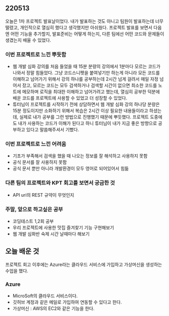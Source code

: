 ## 220513
오늘은 1차 프로젝트 발표날이었다. 내가 발표하는 것도 아니고 팀원이 발표하는데 너무 떨렸고, 개인적으로 열심히 했다고 생각했지만 아쉬웠다. 프로젝트 발표를 보면서 다음엔 어떤 기능을 추가할지, 발표준비는 어떻게 하는지, 다른 팀에선 어떤 코드와 문제들이 생겼는지 배울 수 있었다.

### 이번 프로젝트로 느낀 뿌듯함
- 웹 개발 심화 강의를 처음 들었을 때 15분 분량의 강의에서 1분마다 모르는 코드가 나와서 정말 힘들었다. 그냥 코드스니펫을 붙여넣기만 하는게 아니라 모든 코드를 이해하고 넘어가기 위해서 강의 하나를 공부하는데 2시간 넘게 걸려서 매일 자정 넘어서 잤고, 모르는 코드는 모두 검색하거나 검색할 시간이 없으면 최소한 코드를 노트에 메모하며 로직을 최대한 이해하고 넘어가려고 했는데, 열심히 공부한 덕분에 배운 코드를 프로젝트에 사용할 수 있었고 더 성장할 수 있었다.
- 튜터님이 프로젝트를 시작하기 전에 상담하면서 웹 개발 심화 강의 하나당 분량은 15분 정도이지만 소화하기 위해서 복습은 2시간 이상 필요한 내용들이라고 하셨는데, 실제로 내가 공부를 그런 방법으로 진행했기 때문에 뿌듯했다. 프로젝트 도중에도 내가 사용하는 코드가 이해가 된다고 하니 튜터님이 내가 지금 좋은 방향으로 공부하고 있다고 말씀해주셔서 기뻤다.

### 이번 프로젝트로 느낀 어려움
- 기초가 부족해서 검색을 했을 때 나오는 정보를 잘 해석하고 사용하지 못함
- 공식 문서를 잘 사용하지 못함
- 공식 문서 뿐만 아니라 개발환경이 모두 영어로 되어있어서 힘듦

### 다른 팀의 프로젝트와 KPT 회고를 보면서 궁금한 것
- API uri의 REST 규약이 무엇인지

### 주말, 앞으로 하고싶은 공부
- 코딩테스트 1,2회 공부
- 우리 프로젝트에 사용한 맛집 즐겨찾기 기능 구현해보기
- 웹 개발 심화반 숙제 시간 날때마다 해보기

## 오늘 배운 것
프로젝트 회고 이후에는 Azure라는 클라우드 서비스에 가입하고 가상머신을 생성하는 수업을 했다.

### Azure
- MicroSoft의 클라우드 서비스이다. 
- 깃허브 계정과 같은 메일로 가입하여 연동할 수 있다고 한다.
- 가상머신 : AWS의 EC2와 같은 기능을 한다.
